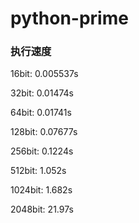 python-prime
============


### 执行速度

16bit:      0.005537s

32bit:      0.01474s

64bit:      0.01741s

128bit:     0.07677s

256bit:     0.1224s

512bit:     1.052s

1024bit:    1.682s

2048bit:    21.97s
